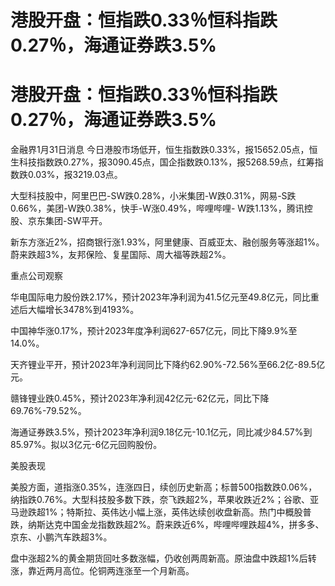# 港股开盘：恒指跌0.33％恒科指跌0.27％，海通证券跌3.5%

# 港股开盘：恒指跌0.33％恒科指跌0.27％，海通证券跌3.5%

金融界1月31日消息
今日港股市场低开，恒生指数跌0.33%，报15652.05点，恒生科技指数跌0.27%，报3090.45点，国企指数跌0.13%，报5268.59点，红筹指数跌0.03%，报3219.03点。

大型科技股中，阿里巴巴-SW跌0.28%，小米集团-W跌0.31%，网易-S跌0.66%，美团-W跌0.38%，快手-W涨0.49%，哔哩哔哩-
W跌1.13%，腾讯控股、京东集团-SW平开。

新东方涨近2%，招商银行涨1.93%，阿里健康、百威亚太、融创服务等涨超1%。蔚来跌超3%，友邦保险、复星国际、周大福等跌超2%。

重点公司观察

华电国际电力股份跌2.17%，预计2023年净利润为41.5亿元至49.8亿元，同比重述后大幅增长3478%到4193%。

中国神华涨0.17%，预计2023年度净利润627-657亿元，同比下降9.9%至14.0%。

天齐锂业平开，预计2023年净利润同比下降约62.90%-72.56%至66.2亿-89.5亿元。

赣锋锂业跌0.45%，预计2023年净利润42亿元-62亿元，同比下降69.76%-79.52%。

海通证券跌3.5%，预计2023年净利润9.18亿元-10.1亿元，同比减少84.57%到85.97%。拟以3亿元-6亿元回购股份。

美股表现

美股方面，道指涨0.35%，连涨四日，续创历史新高；标普500指数跌0.06%，纳指跌0.76%。大型科技股多数下跌，奈飞跌超2%，苹果收跌近2%；谷歌、亚马逊跌超1%；特斯拉、英伟达小幅上涨，英伟达续创收盘新高。热门中概股普跌，纳斯达克中国金龙指数跌超2%。蔚来跌近6%，哔哩哔哩跌超4%，拼多多、京东、小鹏汽车跌超3%。

盘中涨超2%的黄金期货回吐多数涨幅，仍收创两周新高。原油盘中跌超1%后转涨，靠近两月高位。伦铜两连涨至一个月新高。

